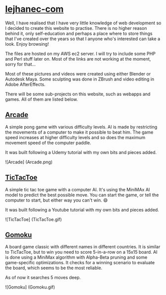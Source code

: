 # [lejhanec-com](http://lejhanec.com/)
Well, I have realised that I have very little knowledge of web development so I decided to create this website to practise. There is no higher reason behind it, only self-education and perhaps a place where to store things that I've created over the years so that I anyone who's interested can take a look. Enjoy browsing! 

The files are hosted on my AWS ec2 server. I will try to include some PHP and Perl stuff later on. Most of the links are not working at the moment, sorry for that... 

Most of these pictures and videos were created using either Blender or Autodesk Maya. Some sculpting was done in ZBrush and video editing in Adobe AfterEffects.

There will be some sub-projects on this website, such as webapps and games. All of them are listed below.

## [Arcade](http://lejhanec.com/arcade.html)
A simple pong game with various difficulty levels. AI is made by restricting the movements of a computer to make it possible to beat him. The game speed increases at higher difficulty levels and so does the maximum movement speed of the computer paddle. 

It was built following a Udemy tutorial with my own bits and pieces added.

![Arcade] (Arcade.png)

## [TicTacToe](http://lejhanec.com/TicTacToe.html)
A simple tic tac toe game with a computer AI. It's using the MiniMAx AI model to predict the best possible move. You can start the game, or tell the computer to start, but either way you can't win. :smile: 

It was built following a Youtube tutorial with my own bits and pieces added.

![TicTacToe] (TicTacToe.gif)

## [Gomoku](http://lejhanec.com/gomoku.html)
A board game classic with different names in different countries. It is similar to TicTacToe, but to win you need to score 5-in-a-row on a 15x15 board. AI is done using a MiniMax algorithm with Alpha-Beta pruning and some game-specific optimizations. It checks for a winning scenario to evaluate the board, which seems to be the most reliable. 

As of now it searches 5 moves deep.

![Gomoku] (Gomoku.gif)
